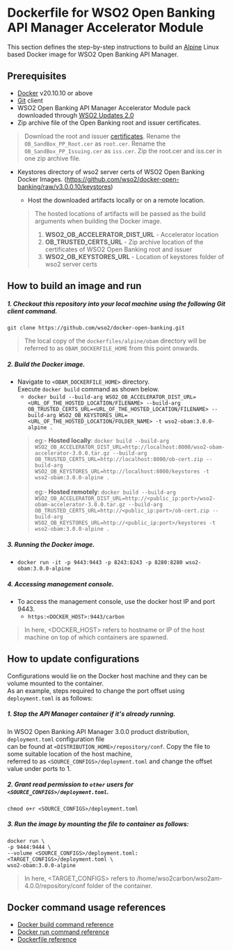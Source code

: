 # Dockerfile for WSO2 Open Banking API Manager Accelerator Module
This section defines the step-by-step instructions to build an [Alpine](https://hub.docker.com/_/alpine/) Linux based Docker image for WSO2 Open Banking API Manager.

## Prerequisites

* [Docker](https://www.docker.com/get-docker) v20.10.10 or above
* [Git](https://git-scm.com/book/en/v2/Getting-Started-Installing-Git) client
* WSO2 Open Banking API Manager Accelerator Module pack downloaded through [WSO2 Updates 2.0](https://ob.docs.wso2.com/en/latest/install-and-setup/setting-up-servers/)
* Zip archive file of the Open Banking root and issuer certificates. 
> Download the root and issuer [certificates](https://openbanking.atlassian.net/wiki/spaces/DZ/pages/252018873/OB+Root+and+Issuing+Certificates+for+Sandbox).
> Rename the `OB_SandBox_PP_Root.cer` as `root.cer`.
> Rename the `OB_SandBox_PP_Issuing.cer` as `iss.cer`.
> Zip the root.cer and iss.cer in one zip archive file.
* Keystores directory of wso2 server certs of WSO2 Open Banking Docker Images. (https://github.com/wso2/docker-open-banking/raw/v3.0.0.10/keystores)

  + Host the downloaded artifacts locally or on a remote location.
  > The hosted locations of artifacts will be passed as the build arguments when building the Docker image.<br>
  > 1. **WSO2_OB_ACCELERATOR_DIST_URL** - Accelerator location
  > 2. **OB_TRUSTED_CERTS_URL** - Zip archive location of the certificates of WSO2 Open Banking root and issuer
  > 3. **WSO2_OB_KEYSTORES_URL** - Location of keystores folder of wso2 server certs

## How to build an image and run

##### 1. Checkout this repository into your local machine using the following Git client command.

```
git clone https://github.com/wso2/docker-open-banking.git
```

> The local copy of the `dockerfiles/alpine/obam` directory will be referred to as `OBAM_DOCKERFILE_HOME` from this point onwards.

##### 2. Build the Docker image.

- Navigate to `<OBAM_DOCKERFILE_HOME>` directory. <br>
  Execute `docker build` command as shown below.
  + `docker build --build-arg WSO2_OB_ACCELERATOR_DIST_URL=<URL_OF_THE_HOSTED_LOCATION/FILENAME> --build-arg OB_TRUSTED_CERTS_URL=<URL_OF_THE_HOSTED_LOCATION/FILENAME> --build-arg WSO2_OB_KEYSTORES_URL=<URL_OF_THE_HOSTED_LOCATION/FOLDER_NAME> -t wso2-obam:3.0.0-alpine .` <br>
  > eg:- **Hosted locally**: `docker build --build-arg WSO2_OB_ACCELERATOR_DIST_URL=http://localhost:8000/wso2-obam-accelerator-3.0.0.tar.gz --build-arg OB_TRUSTED_CERTS_URL=http://localhost:8000/ob-cert.zip --build-arg WSO2_OB_KEYSTORES_URL=http://localhost:8000/keystores -t wso2-obam:3.0.0-alpine .` <br><br>
  > eg:- **Hosted remotely**: `docker build --build-arg WSO2_OB_ACCELERATOR_DIST_URL=http://<public_ip:port>/wso2-obam-accelerator-3.0.0.tar.gz --build-arg OB_TRUSTED_CERTS_URL=http://<public_ip:port>/ob-cert.zip --build-arg WSO2_OB_KEYSTORES_URL=http://<public_ip:port>/keystores -t wso2-obam:3.0.0-alpine .`

##### 3. Running the Docker image.

- `docker run -it -p 9443:9443 -p 8243:8243 -p 8280:8280 wso2-obam:3.0.0-alpine`

##### 4. Accessing management console.

- To access the management console, use the docker host IP and port 9443.
    + `https:<DOCKER_HOST>:9443/carbon`
    
> In here, <DOCKER_HOST> refers to hostname or IP of the host machine on top of which containers are spawned.

## How to update configurations

Configurations would lie on the Docker host machine and they can be volume mounted to the container. <br>
As an example, steps required to change the port offset using `deployment.toml` is as follows:

##### 1. Stop the API Manager container if it's already running.

In WSO2 Open Banking API Manager 3.0.0 product distribution, `deployment.toml` configuration file <br>
can be found at `<DISTRIBUTION_HOME>/repository/conf`. Copy the file to some suitable location of the host machine, <br>
referred to as `<SOURCE_CONFIGS>/deployment.toml` and change the offset value under ports to 1.

##### 2. Grant read permission to `other` users for `<SOURCE_CONFIGS>/deployment.toml`.

```
chmod o+r <SOURCE_CONFIGS>/deployment.toml
```

##### 3. Run the image by mounting the file to container as follows:

```
docker run \
-p 9444:9444 \
--volume <SOURCE_CONFIGS>/deployment.toml:<TARGET_CONFIGS>/deployment.toml \
wso2-obam:3.0.0-alpine
```

> In here, <TARGET_CONFIGS> refers to /home/wso2carbon/wso2am-4.0.0/repository/conf folder of the container.

## Docker command usage references

* [Docker build command reference](https://docs.docker.com/engine/reference/commandline/build/)
* [Docker run command reference](https://docs.docker.com/engine/reference/run/)
* [Dockerfile reference](https://docs.docker.com/engine/reference/builder/)
